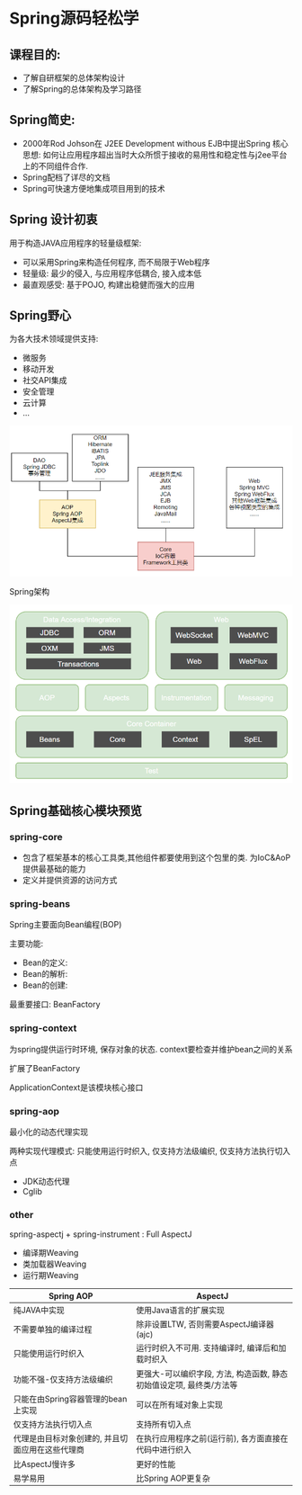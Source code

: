 # Spring源码轻松学

## 课程目的:

- 了解自研框架的总体架构设计
- 了解Spring的总体架构及学习路径

## Spring简史:

- 2000年Rod Johson在 J2EE Development withous EJB中提出Spring 核心思想: 如何让应用程序超出当时大众所惯于接收的易用性和稳定性与j2ee平台上的不同组件合作.
- Spring配档了详尽的文档
- Spring可快速方便地集成项目用到的技术

## Spring 设计初衷

用于构造JAVA应用程序的轻量级框架:

- 可以采用Spring来构造任何程序, 而不局限于Web程序
- 轻量级: 最少的侵入, 与应用程序低耦合, 接入成本低
- 最直观感受: 基于POJO, 构建出稳健而强大的应用

## Spring野心

为各大技术领域提供支持:

- 微服务
- 移动开发
- 社交API集成
- 安全管理
- 云计算
- ...

![image-20210217165655569](Spring%E6%BA%90%E7%A0%81%E8%BD%BB%E6%9D%BE%E5%AD%A6.assets/image-20210217165655569.png)



Spring架构

![image-20210217170845052](Spring%E6%BA%90%E7%A0%81%E8%BD%BB%E6%9D%BE%E5%AD%A6.assets/image-20210217170845052.png)

## Spring基础核心模块预览

### spring-core

- 包含了框架基本的核心工具类,其他组件都要使用到这个包里的类. 为IoC&AoP提供最基础的能力
- 定义并提供资源的访问方式

### spring-beans

Spring主要面向Bean编程(BOP)

主要功能:

- Bean的定义:
- Bean的解析:
- Bean的创建:

最重要接口: BeanFactory

### spring-context

为spring提供运行时环境, 保存对象的状态. context要检查并维护bean之间的关系

扩展了BeanFactory

ApplicationContext是该模块核心接口

### spring-aop

最小化的动态代理实现

两种实现代理模式: 只能使用运行时织入, 仅支持方法级编织, 仅支持方法执行切入点

- JDK动态代理
- Cglib

### other

spring-aspectj + spring-instrument : Full AspectJ

- 编译期Weaving
- 类加载器Weaving
- 运行期Weaving

| Spring AOP                                       | AspectJ                                                      |
| ------------------------------------------------ | ------------------------------------------------------------ |
| 纯JAVA中实现                                     | 使用Java语言的扩展实现                                       |
| 不需要单独的编译过程                             | 除非设置LTW, 否则需要AspectJ编译器(ajc)                      |
| 只能使用运行时织入                               | 运行时织入不可用. 支持编译时, 编译后和加载时织入             |
| 功能不强-仅支持方法级编织                        | 更强大-可以编织字段, 方法, 构造函数, 静态初始值设定项, 最终类/方法等 |
| 只能在由Spring容器管理的bean上实现               | 可以在所有域对象上实现                                       |
| 仅支持方法执行切入点                             | 支持所有切入点                                               |
| 代理是由目标对象创建的, 并且切面应用在这些代理商 | 在执行应用程序之前(运行前), 各方面直接在代码中进行织入       |
| 比AspectJ慢许多                                  | 更好的性能                                                   |
| 易学易用                                         | 比Spring AOP更复杂                                           |



